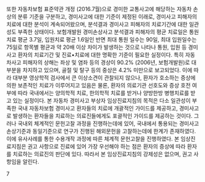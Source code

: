 또한 자동차보험 표준약관 개정 (2016.7월)으로 경미한 교통사고에 해당하는 자동차 손상의 분류 기준을 구분하고, 경미사고에 대한 기준이 제정된 이래로, 경미사고 피해자의 치료에 대한 분석이 계속되어왔으며, 분석결과 경미사고 피해자의 치료기간에 대한 일관성도 부족한 상태이다. 보험개발원 경미손상사고 분석결과 피해자의 평균 치료일은 통원치료 평균 3.7일, 입원치료 평균 1.6일인 반면 최대 통원 일수는 90일, 최대 입원일수는 75일로 항목별 평균과 약 20배 이상 차이가 발생하는 것으로 나타나 통원, 입원 등 경미사고 환자의 치료기간 및 진료•치료에 대한 명확한 기준이 필요한 실정이다.
특히 자동차사고 피해자의 상해는 좌상 및 염좌 등의 경상이 90.2% (2006년, 보험개발원)로 대부분을 차지하고 있으며, 골절 및 탈구 등의 중상은 4.2% 미만으로 보고되었다. 이에 따라 대부분 영상학적 검사에서 큰 이상소견이 관찰되지 않으나, 환자가 호소하는 증상에 의한 보존적인 치료가 이루어지고 있음은 물론, 환자의 의료기관 선호도와 증상 호전 여부에 따라 국내에서는 양의학적 치료, 한의학적 치료를 받거나 양방한방 병행치료를 받고 있는 실정이다.
본 자동차 경미사고 부상자 임상진료지침의 목적은 다소 일관성이 부족한 국내 자동차보험 경미사고 환자들의 치료에 개괄적인 가이드를 제공하고, 경미사고로 발생하는 환자들을 치료하는 의료진들에게도 포괄적인 가이드를 제공하는 것이다.
그러나 국내외 체계적인 문헌고찰 과정을 진행하는데에 있어, 국내에서 통용되는 경미사고 손상기준과 동일기준으로 연구가 진행된 해외문헌을 고찰하는데에 한계가 존재하였다. 이에 유사사례를 통한 수용개작 과정에 따른 체계적 문헌고찰을 진행하였다.
본 임상진료지침은 권고 사항으로 진료에 있어 가장 우선해야 하는 점은 환자의 증상에 따라 환자를 치료하는 의료진의 판단에 있다. 따라서 본 임상진료지침의 강제성은 없으며, 권고 사항임을 알린다.

<PAGE>7